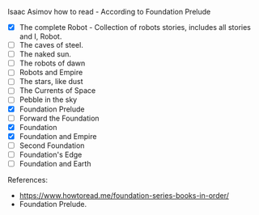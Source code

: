 Isaac Asimov how to read - According to Foundation Prelude

- [X] The complete Robot - Collection of robots stories, includes all stories and I, Robot.
- [ ] The caves of steel.
- [ ] The naked sun.
- [ ] The robots of dawn
- [ ] Robots and Empire
- [ ] The stars, like dust 
- [ ] The Currents of Space
- [ ] Pebble in the sky
- [X] Foundation Prelude
- [ ] Forward the Foundation
- [X] Foundation
- [X] Foundation and Empire
- [ ] Second Foundation
- [ ] Foundation's Edge
- [ ] Foundation and Earth

References:

- https://www.howtoread.me/foundation-series-books-in-order/
- Foundation Prelude.
